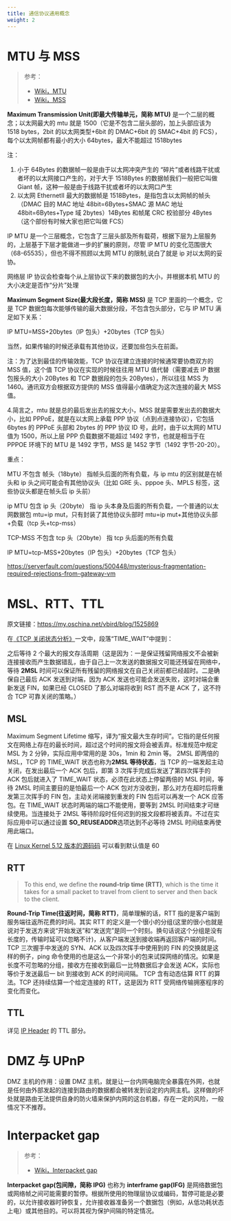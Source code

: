 ```yaml
---
title: 通信协议通用概念
weight: 2
---
```


# MTU 与 MSS

> 参考：
>
> - [Wiki，MTU](https://en.wikipedia.org/wiki/Maximum_transmission_unit)
> - [Wiki，MSS](https://en.wikipedia.org/wiki/Maximum_segment_size)

**Maximum Transmission Unit(即最大传输单元，简称 MTU)** 是一个二层的概念；以太网最大的 mtu 就是 1500（它是不包含二层头部的，加上头部应该为 1518 bytes，2bit 的以太网类型+6bit 的 DMAC+6bit 的 SMAC+4bit 的 FCS），每个以太网帧都有最小的大小 64bytes，最大不能超过 1518bytes

注：

1. 小于 64Bytes 的数据帧一般是由于以太网冲突产生的 “碎片”或者线路干扰或者坏的以太网接口产生的，对于大于 1518Bytes 的数据帧我们一般把它叫做 Giant 帧，这种一般是由于线路干扰或者坏的以太网口产生
2. 以太网 EthernetII 最大的数据帧是 1518Bytes，是指包含以太网帧的帧头（DMAC 目的 MAC 地址 48bit=6Bytes+SMAC 源 MAC 地址 48bit=6Bytes+Type 域 2bytes）14Bytes 和帧尾 CRC 校验部分 4Bytes （这个部份有时候大家也把它叫做 FCS）

IP MTU 是一个三层概念，它包含了三层头部及所有载荷，根据下层为上层服务的，上层基于下层才能做进一步的扩展的原则，尽管 IP MTU 的变化范围很大（68-65535），但也不得不照顾以太网 MTU 的限制,说白了就是 ip 对以太网的妥协。

网络层 IP 协议会检查每个从上层协议下来的数据包的大小，并根据本机 MTU 的大小决定是否作“分片”处理

**Maximum Segment Size(最大段长度，简称 MSS)** 是 TCP 里面的一个概念，它是 TCP 数据包每次能够传输的最大数据分段，不包含包头部分，它与 IP MTU 满足如下关系：

IP MTU=MSS+20bytes（IP 包头）+20bytes（TCP 包头）

当然，如果传输的时候还承载有其他协议，还要加些包头在前面。

注：为了达到最佳的传输效能，TCP 协议在建立连接的时候通常要协商双方的 MSS 值，这个值 TCP 协议在实现的时候往往用 MTU 值代替（需要减去 IP 数据包报头的大小 20Bytes 和 TCP 数据段的包头 20Bytes），所以往往 MSS 为 1460。通讯双方会根据双方提供的 MSS 值得最小值确定为这次连接的最大 MSS 值。

4.简言之，mtu 就是总的最后发出去的报文大小，MSS 就是需要发出去的数据大小，比如 PPPoE，就是在以太网上承载 PPP 协议（点到点连接协议），它包括 6bytes 的 PPPoE 头部和 2bytes 的 PPP 协议 ID 号，此时，由于以太网的 MTU 值为 1500，所以上层 PPP 负载数据不能超过 1492 字节，也就是相当于在 PPPOE 环境下的 MTU 是 1492 字节，MSS 是 1452 字节（1492 字节-20-20）。

重点：

MTU 不包含 帧头（18byte） 指帧头后面的所有负载，与 ip mtu 的区别就是在帧头和 ip 头之间可能会有其他协议头（比如 GRE 头、pppoe 头、MPLS 标签，这些协议头都是在帧头后 ip 头前）

ip MTU 包含 ip 头（20byte） 指 ip 头本身及后面的所有负载，一个普通的以太网数据包 mtu=ip mut，只有封装了其他协议头部时 mtu=ip mut+其他协议头部+负载（tcp 头+tcp-mss）

TCP-MSS 不包含 tcp 头（20byte） 指 tcp 头后面的所有负载

IP MTU=tcp-MSS+20bytes（IP 包头）+20bytes（TCP 包头）

<https://serverfault.com/questions/500448/mysterious-fragmentation-required-rejections-from-gateway-vm>

# MSL、RTT、TTL

原文链接：<https://my.oschina.net/vbird/blog/1525869>

在[《TCP 关闭状态分析》](https://my.oschina.net/vbird/blog/1507479)一文中，段落“TIME_WAIT”中提到：

之后等待 2 个最大的报文存活周期（这是因为：一是保证残留网络报文不会被新连接接收而产生数据错乱，由于自己上一次发送的数据报文可能还残留在网络中，等待 **2MSL** 时间可以保证所有残留的网络报文在自己关闭前都已经超时。二是确保自己最后 ACK 发送到对端，因为 ACK 发送也可能会发送失败，这时对端会重新发送 FIN，如果已经 CLOSED 了那么对端将收到 RST 而不是 ACK 了，这不符合 TCP 可靠关闭的策略。）

## MSL

Maximum Segment Lifetime 缩写，译为“报文最大生存时间”。它指的是任何报文在网络上存在的最长时间，超过这个时间的报文将会被丢弃。标准规范中规定 MSL 为 2 分钟，实际应用中常用的是 30s，1min 和 2min 等。
2MSL 即两倍的 MSL，TCP 的 TIME_WAIT 状态也称为**2MSL 等待状态**，当 TCP 的一端发起主动关闭，在发出最后一个 ACK 包后，即第 3 次挥手完成后发送了第四次挥手的 ACK 包后就进入了 TIME_WAIT 状态，必须在此状态上停留两倍的 MSL 时间，等待 2MSL 时间主要目的是怕最后一个 ACK 包对方没收到，那么对方在超时后将重发第三次挥手的 FIN 包，主动关闭端接到重发的 FIN 包后可以再发一个 ACK 应答包。在 TIME_WAIT 状态时两端的端口不能使用，要等到 2MSL 时间结束才可继续使用。当连接处于 2MSL 等待阶段时任何迟到的报文段都将被丢弃。不过在实际应用中可以通过设置 **SO_REUSEADDR**选项达到不必等待 2MSL 时间结束再使用此端口。

在 [Linux Kernel 5.12 版本的源码码](https://github.com/torvalds/linux/blob/v5.12/include/net/tcp.h#L121) 可以看到默认值是 60

## RTT

> To this end, we define the **round-trip time (RTT)**, which is the time it takes for a small packet to travel from client to server and then back to the client.

**Round-Trip Time(往返时间，简称 RTT)**，简单理解的话，RTT 指的是客户端到服务端往返所花费的时间。其实 RTT 的定义是一个很小的分组(这里的很小也就是说对于发送方来说“开始发送”和“发送完”是同一个时刻。换句话说这个分组是没有长度的，传输时延可以忽略不计)，从客户端发送到接收端再返回客户端的时间。TCP 三次握手中发送的 SYN、ACK 以及四次挥手中使用到的 FIN 的交换就是这样的例子，ping 命令使用的也是这么一个非常小的包来试探网络的情况。如果是长度不可忽略的分组，接收方在接收到最后一比特数据后才会发送 ACK，实际也等价于发送最后一 bit 到接收到 ACK 的时间间隔。
TCP 含有动态估算 RTT 的算法。TCP 还持续估算一个给定连接的 RTT，这是因为 RTT 受网络传输拥塞程序的变化而变化。

## TTL

详见 [IP Header](/docs/4.数据通信/通信协议/TCP_IP/IP/IP%20Header.md) 的 TTL 部分。

# DMZ 与 UPnP

DMZ 主机的作用：设置 DMZ 主机，就是让一台内网电脑完全暴露在外网，也就是任何由外部发起的连接到路由的数据都会被转发到设定的内网主机。这样做的坏处就是路由无法提供自身的防火墙来保护内网的这台机器，存在一定的风险，一般情况下不推荐。

# Interpacket gap

> 参考：
>
> - [Wiki，Interpacket gap](https://en.wikipedia.org/wiki/Interpacket_gap)

**Interpacket gap(包间隙，简称 IPG)** 也称为 **interframe gap(IFG)** 是网络数据包或网络帧之间可能需要的暂停。根据所使用的物理层协议或编码，暂停可能是必要的，以允许接收器时钟恢复，允许接收器准备另一个数据包（例如，从低功耗状态上电）或其他目的。可以将其视为保护间隔的特定情况。

